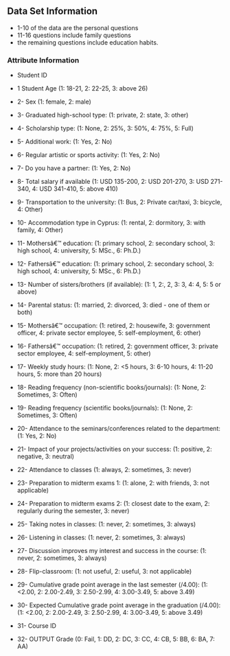 ## Data Set Information

* 1-10 of the data are the personal questions
* 11-16 questions include family questions
* the remaining questions include education habits.

### Attribute Information

* Student ID

* 1 Student Age (1: 18-21, 2: 22-25, 3: above 26)

* 2- Sex (1: female, 2: male)

* 3- Graduated high-school type: (1: private, 2: state, 3: other)

* 4- Scholarship type: (1: None, 2: 25%, 3: 50%, 4: 75%, 5: Full)

* 5- Additional work: (1: Yes, 2: No)

* 6- Regular artistic or sports activity: (1: Yes, 2: No)

* 7- Do you have a partner: (1: Yes, 2: No)

* 8- Total salary if available (1: USD 135-200, 2: USD 201-270, 3: USD 271-340, 4: USD 341-410, 5: above 410)

* 9- Transportation to the university: (1: Bus, 2: Private car/taxi, 3: bicycle, 4: Other)

* 10- Accommodation type in Cyprus: (1: rental, 2: dormitory, 3: with family, 4: Other)

* 11- Mothersâ€™ education: (1: primary school, 2: secondary school, 3: high school, 4: university, 5: MSc., 6: Ph.D.)

* 12- Fathersâ€™ education: (1: primary school, 2: secondary school, 3: high school, 4: university, 5: MSc., 6: Ph.D.)

* 13- Number of sisters/brothers (if available): (1: 1, 2:, 2, 3: 3, 4: 4, 5: 5 or above)

* 14- Parental status: (1: married, 2: divorced, 3: died - one of them or both)

* 15- Mothersâ€™ occupation: (1: retired, 2: housewife, 3: government officer, 4: private sector employee, 5: self-employment, 6: other)

* 16- Fathersâ€™ occupation: (1: retired, 2: government officer, 3: private sector employee, 4: self-employment, 5: other)

* 17- Weekly study hours: (1: None, 2: <5 hours, 3: 6-10 hours, 4: 11-20 hours, 5: more than 20 hours)

* 18- Reading frequency (non-scientific books/journals): (1: None, 2: Sometimes, 3: Often)

* 19- Reading frequency (scientific books/journals): (1: None, 2: Sometimes, 3: Often)

* 20- Attendance to the seminars/conferences related to the department: (1: Yes, 2: No)

* 21- Impact of your projects/activities on your success: (1: positive, 2: negative, 3: neutral)

* 22- Attendance to classes (1: always, 2: sometimes, 3: never)

* 23- Preparation to midterm exams 1: (1: alone, 2: with friends, 3: not applicable)

* 24- Preparation to midterm exams 2: (1: closest date to the exam, 2: regularly during the semester, 3: never)

* 25- Taking notes in classes: (1: never, 2: sometimes, 3: always)

* 26- Listening in classes: (1: never, 2: sometimes, 3: always)

* 27- Discussion improves my interest and success in the course: (1: never, 2: sometimes, 3: always)

* 28- Flip-classroom: (1: not useful, 2: useful, 3: not applicable)

* 29- Cumulative grade point average in the last semester (/4.00): (1: <2.00, 2: 2.00-2.49, 3: 2.50-2.99, 4: 3.00-3.49, 5: above 3.49)

* 30- Expected Cumulative grade point average in the graduation (/4.00): (1: <2.00, 2: 2.00-2.49, 3: 2.50-2.99, 4: 3.00-3.49, 5: above 3.49)

* 31- Course ID

* 32- OUTPUT Grade (0: Fail, 1: DD, 2: DC, 3: CC, 4: CB, 5: BB, 6: BA, 7: AA)
